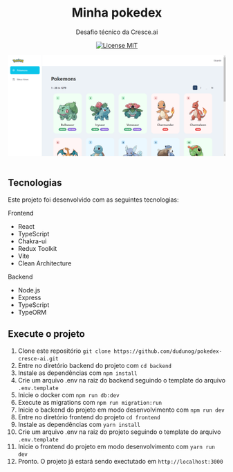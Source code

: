 <h1 align="center">
  Minha pokedex
</h1>

<p align="center">Desafio técnico da Cresce.ai</p>

<p align="center">
  <a href="https://opensource.org/licenses/MIT">
    <img src="https://img.shields.io/badge/License-MIT-blue.svg" alt="License MIT">
  </a>
</p>

<div align="center">
  <img alt="Article blog" title="Article blog" src="assets/homepage-pokedex.png" />
</div>

<br>

## Tecnologias

Este projeto foi desenvolvido com as seguintes tecnologias:

Frontend

- React
- TypeScript
- Chakra-ui
- Redux Toolkit
- Vite
- Clean Architecture

Backend
- Node.js
- Express
- TypeScript
- TypeORM

## Execute o projeto

1. Clone este repositório `git clone https://github.com/dudunog/pokedex-cresce-ai.git`
2. Entre no diretório backend do projeto com `cd backend`
3. Instale as dependências com `npm install`
4. Crie um arquivo .env na raiz do backend seguindo o template do arquivo `.env.template`
5. Inicie o docker com `npm run db:dev`
6. Execute as migrations com `npm run migration:run`
7. Inicie o backend do projeto em modo desenvolvimento com `npm run dev`
8. Entre no diretório frontend do projeto `cd frontend`
9. Instale as dependências com `yarn install`
10. Crie um arquivo .env na raiz do projeto seguindo o template do arquivo `.env.template`
11. Inicie o frontend do projeto em modo desenvolvimento com `yarn run dev`
12. Pronto. O projeto já estará sendo exectutado em `http://localhost:3000`
